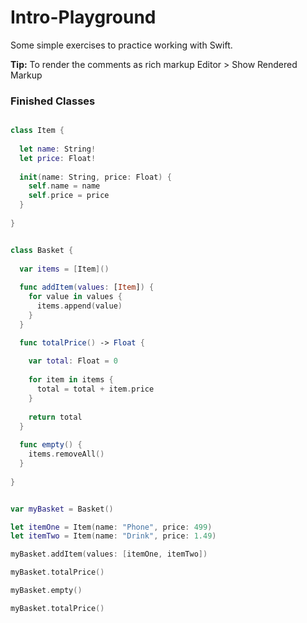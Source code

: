 # Intro-Playground

Some simple exercises to practice working with Swift.

**Tip:** To render the comments as rich markup Editor > Show Rendered Markup


### Finished Classes

```swift 

class Item {
  
  let name: String!
  let price: Float!
  
  init(name: String, price: Float) {
    self.name = name
    self.price = price
  }
  
}


class Basket {
  
  var items = [Item]()
  
  func addItem(values: [Item]) {
    for value in values {
      items.append(value)
    }
  }

  func totalPrice() -> Float {
    
    var total: Float = 0
    
    for item in items {
      total = total + item.price
    }
    
    return total
  }
  
  func empty() {
    items.removeAll()
  }
  
}


var myBasket = Basket()

let itemOne = Item(name: "Phone", price: 499)
let itemTwo = Item(name: "Drink", price: 1.49)

myBasket.addItem(values: [itemOne, itemTwo])

myBasket.totalPrice()

myBasket.empty()

myBasket.totalPrice()

```
